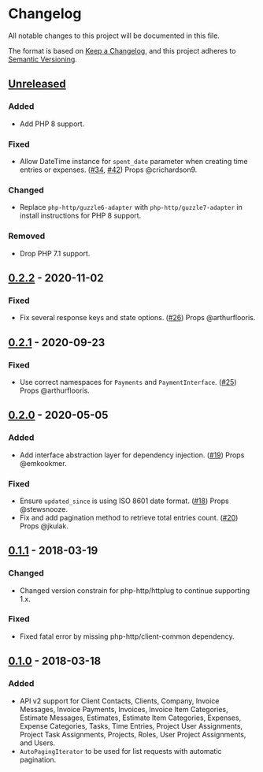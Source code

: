 # Changelog
All notable changes to this project will be documented in this file.

The format is based on [Keep a Changelog](https://keepachangelog.com/en/1.0.0/),
and this project adheres to [Semantic Versioning](https://semver.org/spec/v2.0.0.html).

## [Unreleased]

### Added
* Add PHP 8 support.

### Fixed
* Allow DateTime instance for `spent_date` parameter when creating time entries or expenses. ([#34], [#42]) Props @crichardson9.

### Changed
* Replace `php-http/guzzle6-adapter` with `php-http/guzzle7-adapter` in install instructions for PHP 8 support.

### Removed
* Drop PHP 7.1 support.

## [0.2.2] - 2020-11-02

### Fixed
* Fix several response keys and state options. ([#26]) Props @arthurflooris.

## [0.2.1] - 2020-09-23

### Fixed
* Use correct namespaces for `Payments` and `PaymentInterface`. ([#25]) Props @arthurflooris.

## [0.2.0] - 2020-05-05

### Added
* Add interface abstraction layer for dependency injection. ([#19]) Props @emkookmer.

### Fixed
* Ensure `updated_since` is using ISO 8601 date format. ([#18]) Props @stewsnooze.
* Fix and add pagination method to retrieve total entries count. ([#20]) Props @jkulak.

## [0.1.1] - 2018-03-19

### Changed
* Changed version constrain for php-http/httplug to continue supporting 1.x.

### Fixed
* Fixed fatal error by missing php-http/client-common dependency.

## [0.1.0] - 2018-03-18

### Added
* API v2 support for Client Contacts, Clients, Company, Invoice Messages, Invoice Payments, Invoices, Invoice Item Categories, Estimate Messages, Estimates, Estimate Item Categories, Expenses, Expense Categories, Tasks, Time Entries, Project User Assignments, Project Task Assignments, Projects, Roles, User Project Assignments, and Users.
* `AutoPagingIterator` to be used for list requests with automatic pagination.

[Unreleased]: https://github.com/wearerequired/harvest-api-php-client/compare/0.2.2...HEAD
[0.2.2]: https://github.com/wearerequired/harvest-api-php-client/compare/0.2.1...0.2.2
[0.2.1]: https://github.com/wearerequired/harvest-api-php-client/compare/0.2.0...0.2.1
[0.2.0]: https://github.com/wearerequired/harvest-api-php-client/compare/0.1.1...0.2.0
[0.1.1]: https://github.com/wearerequired/harvest-api-php-client/compare/0.1.0...0.1.1
[0.1.0]: https://github.com/wearerequired/harvest-api-php-client/compare/75bc0967f...0.1.0

[#18]: https://github.com/wearerequired/harvest-api-php-client/pull/18
[#19]: https://github.com/wearerequired/harvest-api-php-client/pull/19
[#20]: https://github.com/wearerequired/harvest-api-php-client/pull/20
[#25]: https://github.com/wearerequired/harvest-api-php-client/pull/25
[#26]: https://github.com/wearerequired/harvest-api-php-client/pull/26
[#34]: https://github.com/wearerequired/harvest-api-php-client/pull/34
[#42]: https://github.com/wearerequired/harvest-api-php-client/pull/42

